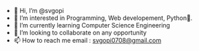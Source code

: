 - 👋 Hi, I’m @svgopi
- 👀 I’m interested in Programming, Web developement, Python🐍.
- 🌱 I’m currently learning Computer Science Engineering
- 💞️ I’m looking to collaborate on any opportunity
- 📫 How to reach me email : svgopi0708@gmail.com

<!---
svgopi/svgopi is a ✨ special ✨ repository because its `README.md` (this file) appears on your GitHub profile.
You can click the Preview link to take a look at your changes.
--->
